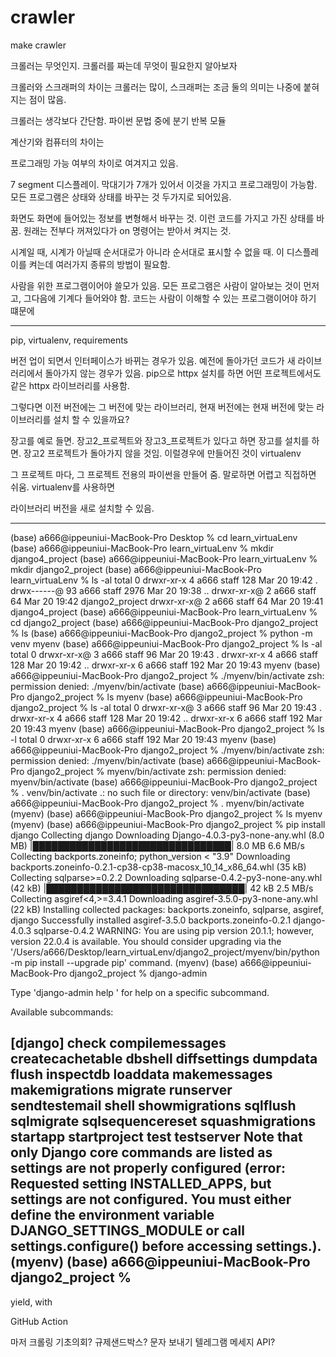# crawler
make crawler

크롤러는 무엇인지. 크롤러를 짜는데 무엇이 필요한지 알아보자

크롤러와 스크래퍼의 차이는 크롤러는 많이, 스크래퍼는 조금 둘의 의미는 나중에 붙혀지는 점이 많음. 

크롤러는 생각보다 간단함. 
파이썬 문법 중에 분기 반복 모듈 

계산기와 컴퓨터의 차이는 

프로그래밍 가능 여부의 차이로 여겨지고 있음. 

7 segment 디스플레이. 막대기가 7개가 있어서 이것을 가지고 프로그래밍이 가능함. 
모든 프로그램은 상태와 상태를 바꾸는 것 두가지로 되어있음. 

화면도 화면에 들어있는 정보를 변형해서 바꾸는 것. 이런 코드를 가지고 가진 상태를 바꿈. 
원래는 전부다 꺼져있다가 on 명령어는 받아서 켜지는 것. 

시계일 때, 시계가 아닐때 순서대로가 아니라 순서대로 표시할 수 없을 때. 
이 디스플레이를 켜는데 여러가지 종류의 방법이 필요함. 

사람을 위한 프로그램이어야 쓸모가 있음. 모든 프로그램은 사람이 알아보는 것이 먼저고, 그다음에 기계다 들어와야 함. 
코드는 사람이 이해할 수 있는 프로그램이어야 하기 떄문에

---
pip, virtualenv, requirements

버전 업이 되면서 인터페이스가 바뀌는 경우가 있음. 
예전에 돌아가던 코드가 새 라이브러리에서 돌아가지 않는 경우가 있음. 
pip으로 httpx 설치를 하면 어떤 프로젝트에서도 같은 httpx 라이브러리를 사용함. 

그렇다면 이전 버전에는 그 버전에 맞는 라이브러리, 현재 버전에는 현재 버전에 맞는 라이브러리를 설치 할 수 있을까요?

장고를 예로 들면. 장고2_프로젝트와 장고3_프로젝트가 있다고 하면 장고를 설치를 하면. 장고2 프로젝트가 돌아가지 않을 것임. 이럴경우에 만들어진 것이 virtualenv

그 프로젝트 마다, 그 프로젝트 전용의 파이썬을 만들어 줌. 말로하면 어렵고 직접하면 쉬움. 
virtualenv를 사용하면 

라이브러리 버전을 새로 설치할 수 있음. 

---
(base) a666@ippeuniui-MacBook-Pro Desktop % cd learn_virtuaLenv
(base) a666@ippeuniui-MacBook-Pro learn_virtuaLenv % mkdir django4_project
(base) a666@ippeuniui-MacBook-Pro learn_virtuaLenv % mkdir django2_project
(base) a666@ippeuniui-MacBook-Pro learn_virtuaLenv % ls -al
total 0
drwxr-xr-x   4 a666  staff   128 Mar 20 19:42 .
drwx------@ 93 a666  staff  2976 Mar 20 19:38 ..
drwxr-xr-x@  2 a666  staff    64 Mar 20 19:42 django2_project
drwxr-xr-x@  2 a666  staff    64 Mar 20 19:41 django4_project
(base) a666@ippeuniui-MacBook-Pro learn_virtuaLenv % cd django2_project 
(base) a666@ippeuniui-MacBook-Pro django2_project % ls
(base) a666@ippeuniui-MacBook-Pro django2_project % python -m venv myenv
(base) a666@ippeuniui-MacBook-Pro django2_project % ls -al
total 0
drwxr-xr-x@ 3 a666  staff   96 Mar 20 19:43 .
drwxr-xr-x  4 a666  staff  128 Mar 20 19:42 ..
drwxr-xr-x  6 a666  staff  192 Mar 20 19:43 myenv
(base) a666@ippeuniui-MacBook-Pro django2_project % ./myenv/bin/activate
zsh: permission denied: ./myenv/bin/activate
(base) a666@ippeuniui-MacBook-Pro django2_project % ls
myenv
(base) a666@ippeuniui-MacBook-Pro django2_project % ls -al
total 0
drwxr-xr-x@ 3 a666  staff   96 Mar 20 19:43 .
drwxr-xr-x  4 a666  staff  128 Mar 20 19:42 ..
drwxr-xr-x  6 a666  staff  192 Mar 20 19:43 myenv
(base) a666@ippeuniui-MacBook-Pro django2_project % ls -l
total 0
drwxr-xr-x  6 a666  staff  192 Mar 20 19:43 myenv
(base) a666@ippeuniui-MacBook-Pro django2_project % ./myenv/bin/activate
zsh: permission denied: ./myenv/bin/activate
(base) a666@ippeuniui-MacBook-Pro django2_project % myenv/bin/activate
zsh: permission denied: myenv/bin/activate
(base) a666@ippeuniui-MacBook-Pro django2_project % . venv/bin/activate
.: no such file or directory: venv/bin/activate
(base) a666@ippeuniui-MacBook-Pro django2_project % . myenv/bin/activate
(myenv) (base) a666@ippeuniui-MacBook-Pro django2_project % ls
myenv
(myenv) (base) a666@ippeuniui-MacBook-Pro django2_project % pip install django
Collecting django
  Downloading Django-4.0.3-py3-none-any.whl (8.0 MB)
     |████████████████████████████████| 8.0 MB 6.6 MB/s 
Collecting backports.zoneinfo; python_version < "3.9"
  Downloading backports.zoneinfo-0.2.1-cp38-cp38-macosx_10_14_x86_64.whl (35 kB)
Collecting sqlparse>=0.2.2
  Downloading sqlparse-0.4.2-py3-none-any.whl (42 kB)
     |████████████████████████████████| 42 kB 2.5 MB/s 
Collecting asgiref<4,>=3.4.1
  Downloading asgiref-3.5.0-py3-none-any.whl (22 kB)
Installing collected packages: backports.zoneinfo, sqlparse, asgiref, django
Successfully installed asgiref-3.5.0 backports.zoneinfo-0.2.1 django-4.0.3 sqlparse-0.4.2
WARNING: You are using pip version 20.1.1; however, version 22.0.4 is available.
You should consider upgrading via the '/Users/a666/Desktop/learn_virtuaLenv/django2_project/myenv/bin/python -m pip install --upgrade pip' command.
(myenv) (base) a666@ippeuniui-MacBook-Pro django2_project % django-admin

Type 'django-admin help <subcommand>' for help on a specific subcommand.

Available subcommands:

[django]
    check
    compilemessages
    createcachetable
    dbshell
    diffsettings
    dumpdata
    flush
    inspectdb
    loaddata
    makemessages
    makemigrations
    migrate
    runserver
    sendtestemail
    shell
    showmigrations
    sqlflush
    sqlmigrate
    sqlsequencereset
    squashmigrations
    startapp
    startproject
    test
    testserver
Note that only Django core commands are listed as settings are not properly configured (error: Requested setting INSTALLED_APPS, but settings are not configured. You must either define the environment variable DJANGO_SETTINGS_MODULE or call settings.configure() before accessing settings.).
(myenv) (base) a666@ippeuniui-MacBook-Pro django2_project % 
---

yield, with

GitHub Action

마저 크롤링
기초의회?
규제샌드박스?
문자 보내기
텔레그램 메세지 API?
